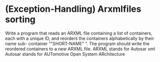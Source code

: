 # (Exception-Handling) Arxmlfiles sorting
Write a program that reads an ARXML file containing a list of containers, each with a unique ID, and 
reorders the containers alphabetically by their name sub- container “"SHORT-NAME"
”. The program should write the reordered containers to a new ARXML file.
ARXML stands for Autosar xml
Autosar stands for AUTomotive Open System ARchitecture
